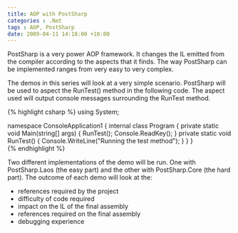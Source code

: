 ```yaml
---
title: AOP with PostSharp
categories : .Net
tags : AOP, PostSharp
date: 2009-04-11 14:18:00 +10:00
---
```


PostSharp is a very power AOP framework. It changes the IL emitted from the compiler according to the aspects that it finds. The way PostSharp can be implemented ranges from very easy to very complex. 

The demos in this series will look at a very simple scenario. PostSharp will be used to aspect the RunTest() method in the following code. The aspect used will output console messages surrounding the RunTest method. 

{% highlight csharp %}
using System; 
    
namespace ConsoleApplication1 
{ 
    internal class Program 
    { 
        private static void Main(string[] args) 
        { 
            RunTest(); 
            Console.ReadKey(); 
        } 
        private static void RunTest() 
        { 
            Console.WriteLine("Running the test method"); 
        } 
    } 
}    
{% endhighlight %}

Two different implementations of the demo will be run. One with PostSharp.Laos (the easy part) and the other with PostSharp.Core (the hard part). The outcome of each demo will look at the: 

* references required by the project
* difficulty of code required
* impact on the IL of the final assembly
* references required on the final assembly
* debugging experience
